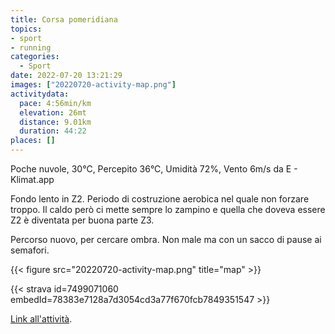 ```yaml
---
title: Corsa pomeridiana 
topics:
- sport
- running
categories:
  - Sport
date: 2022-07-20 13:21:29
images: ["20220720-activity-map.png"]
activitydata:
  pace: 4:56min/km
  elevation: 26mt
  distance: 9.01km
  duration: 44:22
places: []
---
```


Poche nuvole, 30°C, Percepito 36°C, Umidità 72%, Vento 6m/s da E - Klimat.app

<!--more-->

Fondo lento in Z2. Periodo di costruzione aerobica nel quale non forzare troppo. Il caldo però ci mette sempre lo zampino e quella che doveva essere Z2 è diventata per buona parte Z3.

Percorso nuovo, per cercare ombra. Non male ma con un sacco di pause ai semafori.


{{< figure src="20220720-activity-map.png" title="map" >}}


{{< strava id=7499071060 embedId=78383e7128a7d3054cd3a77f670fcb7849351547 >}}

[Link all'attività](https://strava.com/activities/7499071060).
